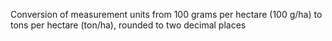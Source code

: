 







Conversion of measurement units from 100 grams per hectare (100 g/ha) to tons per hectare (ton/ha), rounded to two decimal places
